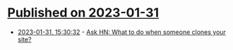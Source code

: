 # [Published on 2023-01-31](index.md)

* [2023-01-31, 15:30:32](https://news.ycombinator.com/item?id=34596309) - [Ask HN: What to do when someone clones your site?](https://news.ycombinator.com/item?id=34596309)
